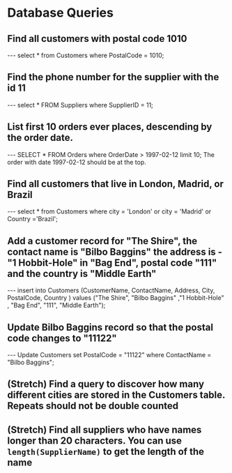 # Database Queries

## Find all customers with postal code 1010
--- select * from Customers where PostalCode = 1010;

## Find the phone number for the supplier with the id 11
--- select * FROM Suppliers where SupplierID = 11;

## List first 10 orders ever places, descending by the order date.

--- SELECT * FROM Orders where OrderDate > 1997-02-12 limit 10;
The order with date 1997-02-12 should be at the top.

## Find all customers that live in London, Madrid, or Brazil

--- select * from Customers where city = 'London' or city = 'Madrid' or Country ='Brazil';

## Add a customer record for "The Shire", the contact name is "Bilbo Baggins" the address is -"1 Hobbit-Hole" in "Bag End", postal code "111" and the country is "Middle Earth"

--- insert into Customers (CustomerName, ContactName, Address, City, PostalCode, Country )
values ("The Shire", "Bilbo Baggins" ,"1 Hobbit-Hole" , "Bag End", "111", "Middle Earth");


## Update Bilbo Baggins record so that the postal code changes to "11122"

 --- Update Customers set PostalCode = "11122" where ContactName = "Bilbo Baggins";


## (Stretch) Find a query to discover how many different cities are stored in the Customers table. Repeats should not be double counted

## (Stretch) Find all suppliers who have names longer than 20 characters. You can use `length(SupplierName)` to get the length of the name
